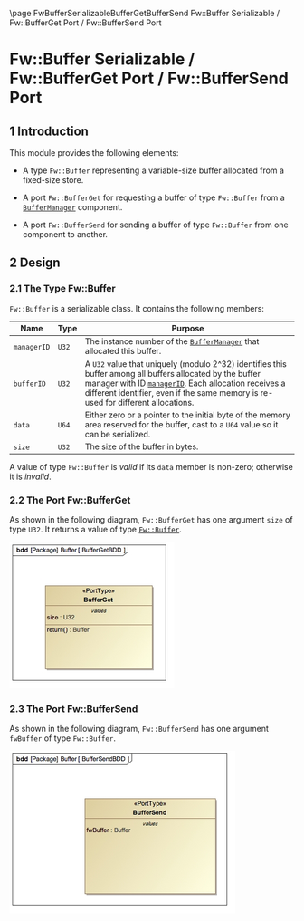 \page FwBufferSerializableBufferGetBufferSend Fw::Buffer Serializable / Fw::BufferGet Port / Fw::BufferSend Port
# Fw::Buffer Serializable / Fw::BufferGet Port / Fw::BufferSend Port

## 1 Introduction

This module provides the following elements:

* A type `Fw::Buffer` representing a variable-size buffer allocated from a fixed-size store.

* A port `Fw::BufferGet` for requesting a buffer of type `Fw::Buffer` from
a [`BufferManager`](../../../Svc/BufferManager/docs/sdd.html) component.

* A port `Fw::BufferSend` for sending a buffer of type `Fw::Buffer` from one
component to another.

## 2 Design

 <a name="FwBuffer"></a>
### 2.1 The Type Fw::Buffer

`Fw::Buffer` is a serializable class. It contains the following members:

Name | Type | Purpose
---- | ---- | -----
<a name="managerID">`managerID`</a> | `U32` | The instance number of the [`BufferManager`](../../../Svc/BufferManager/docs/sdd.html) that allocated this buffer.
<a name="bufferID">`bufferID`</a> | `U32` | A `U32` value that uniquely (modulo 2^32) identifies this buffer among all buffers allocated by the buffer manager with ID [`managerID`](#managerID). Each allocation receives a different identifier, even if the same memory is re-used for different allocations.
<a name="data">`data`</a> | `U64` | Either zero or a pointer to the initial byte of the memory area reserved for the buffer, cast to a `U64` value so it can be serialized.
<a size="size">`size`</a> | `U32` | The size of the buffer in bytes.

A value of type `Fw::Buffer` is *valid* if its `data` member is non-zero; otherwise it is
*invalid*.

### 2.2 The Port Fw::BufferGet

As shown in the following diagram, `Fw::BufferGet` has one argument `size` of type `U32`. It returns a
value of type [`Fw::Buffer`](#FwBuffer).

![`Fw::BufferGet` Diagram](img/BufferGetBDD.jpg "Fw::BufferGet Port")

### 2.3 The Port Fw::BufferSend

As shown in the following diagram, `Fw::BufferSend` has one argument `fwBuffer`
of type `Fw::Buffer`.

![`Fw::BufferSend` Diagram](img/BufferSendBDD.jpg "Fw::BufferSend Port")

